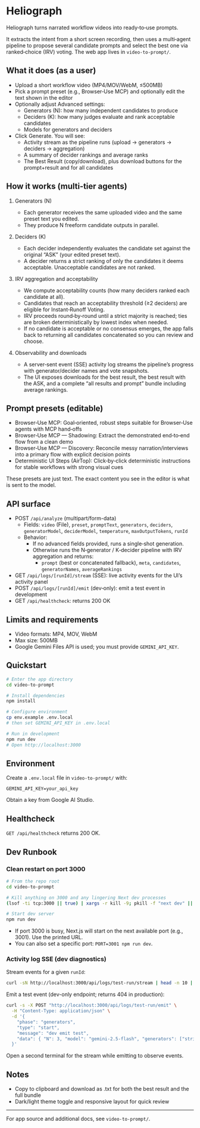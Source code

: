 # Heliograph

Heliograph turns narrated workflow videos into ready‑to‑use prompts.

It extracts the intent from a short screen recording, then uses a multi‑agent pipeline to propose several candidate prompts and select the best one via ranked‑choice (IRV) voting. The web app lives in `video-to-prompt/`.

## What it does (as a user)

- Upload a short workflow video (MP4/MOV/WebM, ≤500MB)
- Pick a prompt preset (e.g., Browser‑Use MCP) and optionally edit the text shown in the editor
- Optionally adjust Advanced settings:
  - Generators (N): how many independent candidates to produce
  - Deciders (K): how many judges evaluate and rank acceptable candidates
  - Models for generators and deciders
- Click Generate. You will see:
  - Activity stream as the pipeline runs (upload → generators → deciders → aggregation)
  - A summary of decider rankings and average ranks
  - The Best Result (copy/download), plus download buttons for the prompt+result and for all candidates

## How it works (multi‑tier agents)

1) Generators (N)
   - Each generator receives the same uploaded video and the same preset text you edited.
   - They produce N freeform candidate outputs in parallel.

2) Deciders (K)
   - Each decider independently evaluates the candidate set against the original “ASK” (your edited preset text).
   - A decider returns a strict ranking of only the candidates it deems acceptable. Unacceptable candidates are not ranked.

3) IRV aggregation and acceptability
   - We compute acceptability counts (how many deciders ranked each candidate at all).
   - Candidates that reach an acceptability threshold (≥2 deciders) are eligible for Instant‑Runoff Voting.
   - IRV proceeds round‑by‑round until a strict majority is reached; ties are broken deterministically by lowest index when needed.
   - If no candidate is acceptable or no consensus emerges, the app falls back to returning all candidates concatenated so you can review and choose.

4) Observability and downloads
   - A server‑sent event (SSE) activity log streams the pipeline’s progress with generator/decider names and vote snapshots.
   - The UI exposes downloads for the best result, the best result with the ASK, and a complete “all results and prompt” bundle including average rankings.

## Prompt presets (editable)

- Browser‑Use MCP: Goal‑oriented, robust steps suitable for Browser‑Use agents with MCP hand‑offs
- Browser‑Use MCP — Shadowing: Extract the demonstrated end‑to‑end flow from a clean demo
- Browser‑Use MCP — Discovery: Reconcile messy narration/interviews into a primary flow with explicit decision points
- Deterministic UI Steps (AirTop): Click‑by‑click deterministic instructions for stable workflows with strong visual cues

These presets are just text. The exact content you see in the editor is what is sent to the model.

## API surface

- POST `/api/analyze` (multipart/form-data)
  - Fields: `video` (File), `preset`, `promptText`, `generators`, `deciders`, `generatorModel`, `deciderModel`, `temperature`, `maxOutputTokens`, `runId`
  - Behavior:
    - If no advanced fields provided, runs a single‑shot generation.
    - Otherwise runs the N‑generator / K‑decider pipeline with IRV aggregation and returns:
      - `prompt` (best or concatenated fallback), `meta`, `candidates`, `generatorNames`, `averageRankings`
- GET `/api/logs/[runId]/stream` (SSE): live activity events for the UI’s activity panel
- POST `/api/logs/[runId]/emit` (dev‑only): emit a test event in development
- GET `/api/healthcheck`: returns 200 OK

## Limits and requirements

- Video formats: MP4, MOV, WebM
- Max size: 500MB
- Google Gemini Files API is used; you must provide `GEMINI_API_KEY`.

## Quickstart

```bash
# Enter the app directory
cd video-to-prompt

# Install dependencies
npm install

# Configure environment
cp env.example .env.local
# then set GEMINI_API_KEY in .env.local

# Run in development
npm run dev
# Open http://localhost:3000
```

## Environment
Create a `.env.local` file in `video-to-prompt/` with:

```
GEMINI_API_KEY=your_api_key
```

Obtain a key from Google AI Studio.

## Healthcheck

`GET /api/healthcheck` returns 200 OK.

## Dev Runbook

### Clean restart on port 3000

```bash
# From the repo root
cd video-to-prompt

# Kill anything on 3000 and any lingering Next dev processes
(lsof -ti tcp:3000 || true) | xargs -r kill -9; pkill -f "next dev" || true; pkill -f "/node .*next" || true

# Start dev server
npm run dev
```

- If port 3000 is busy, Next.js will start on the next available port (e.g., 3001). Use the printed URL.
- You can also set a specific port: `PORT=3001 npm run dev`.

### Activity log SSE (dev diagnostics)

Stream events for a given `runId`:

```bash
curl -sN http://localhost:3000/api/logs/test-run/stream | head -n 10 | cat
```

Emit a test event (dev-only endpoint; returns 404 in production):

```bash
curl -s -X POST "http://localhost:3000/api/logs/test-run/emit" \
  -H "Content-Type: application/json" \
  -d '{
    "phase": "generators",
    "type": "start",
    "message": "dev emit test",
    "data": { "N": 3, "model": "gemini-2.5-flash", "generators": ["strict", "flex", "shadow"] }
  }'
```

Open a second terminal for the stream while emitting to observe events.

## Notes

- Copy to clipboard and download as .txt for both the best result and the full bundle
- Dark/light theme toggle and responsive layout for quick review

---

For app source and additional docs, see `video-to-prompt/`.
